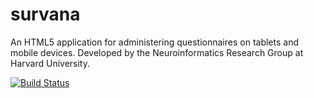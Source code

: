 survana
=====

An HTML5 application for administering questionnaires on tablets and mobile devices. Developed by the Neuroinformatics Research Group at Harvard University.

[![Build Status](https://travis-ci.org/vpetrov/survana.png)](https://travis-ci.org/vpetrov/survana)
